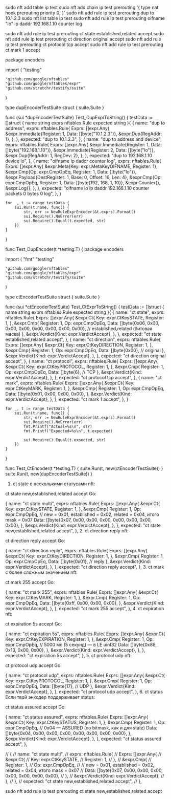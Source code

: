 sudo nft add table ip test
sudo nft add chain ip test prerouting '{ type nat hook prerouting priority 0; }'
sudo nft add rule ip test prerouting dup to 10.1.2.3
sudo nft list table ip test
sudo nft add rule ip test prerouting oifname "lo" ip daddr 192.168.1.10 counter log

sudo nft add rule ip test prerouting ct state established,related accept
sudo nft add rule ip test prerouting ct direction original accept
sudo nft add rule ip test prerouting ct protocol tcp accept
sudo nft add rule ip test prerouting ct mark 1 accept



package encoders

import (
	"testing"

	"github.com/google/nftables"
	"github.com/google/nftables/expr"
	"github.com/stretchr/testify/suite"
)

type dupEncoderTestSuite struct {
	suite.Suite
}

func (sui *dupEncoderTestSuite) Test_DupExprToString() {
	testData := []struct {
		name     string
		exprs    nftables.Rule
		expected string
	}{
		{
			name: "dup to address",
			exprs: nftables.Rule{
				Exprs: []expr.Any{
					&expr.Immediate{Register: 1, Data: []byte("10.1.2.3")},
					&expr.Dup{RegAddr: 1},
				},
			},
			expected: "dup to 10.1.2.3",
		},
		{
			name: "dup to address and device",
			exprs: nftables.Rule{
				Exprs: []expr.Any{
					&expr.Immediate{Register: 1, Data: []byte("192.168.1.10")},
					&expr.Immediate{Register: 2, Data: []byte("lo")},
					&expr.Dup{RegAddr: 1, RegDev: 2},
				},
			},
			expected: "dup to 192.168.1.10 device lo",
		},
		{
			name: "oifname ip daddr counter log",
			exprs: nftables.Rule{
				Exprs: []expr.Any{
					&expr.Meta{Key: expr.MetaKeyOIFNAME, Register: 1},
					&expr.Cmp{Op: expr.CmpOpEq, Register: 1, Data: []byte("lo")},
					&expr.Payload{DestRegister: 1, Base: 0, Offset: 16, Len: 4},
					&expr.Cmp{Op: expr.CmpOpEq, Register: 1, Data: []byte{192, 168, 1, 10}},
					&expr.Counter{},
					&expr.Log{},
				},
			},
			expected: "oifname lo ip daddr 192.168.1.10 counter packets 0 bytes 0 log",
		},
	}

	for _, t := range testData {
		sui.Run(t.name, func() {
			str, err := NewRuleExprEncoder(&t.exprs).Format()
			sui.Require().NoError(err)
			sui.Require().Equal(t.expected, str)
		})
	}
}

func Test_DupEncoder(t *testing.T) {
	package encoders

import (
	"fmt"
	"testing"

	"github.com/google/nftables"
	"github.com/google/nftables/expr"
	"github.com/stretchr/testify/suite"
)

type ctEncoderTestSuite struct {
	suite.Suite
}

func (sui *ctEncoderTestSuite) Test_CtExprToString() {
	testData := []struct {
		name     string
		exprs    nftables.Rule
		expected string
	}{
		{
			name: "ct state",
			exprs: nftables.Rule{
				Exprs: []expr.Any{
					&expr.Ct{
						Key:      expr.CtKeySTATE,
						Register: 1,
					},
					&expr.Cmp{
						Register: 1,
						Op:       expr.CmpOpEq,
						Data:     []byte{0x06, 0x00, 0x00, 0x00, 0x00, 0x00, 0x00, 0x00}, // established,related (битовая маска)
					},
					&expr.Verdict{Kind: expr.VerdictAccept},
				},
			},
			expected: "ct state established,related accept",
		},
		{
			name: "ct direction",
			exprs: nftables.Rule{
				Exprs: []expr.Any{
					&expr.Ct{
						Key:      expr.CtKeyDIRECTION,
						Register: 1,
					},
					&expr.Cmp{
						Register: 1,
						Op:       expr.CmpOpEq,
						Data:     []byte{0x00}, // original
					},
					&expr.Verdict{Kind: expr.VerdictAccept},
				},
			},
			expected: "ct direction original accept",
		},
		{
			name: "ct protocol",
			exprs: nftables.Rule{
				Exprs: []expr.Any{
					&expr.Ct{
						Key:      expr.CtKeyPROTOCOL,
						Register: 1,
					},
					&expr.Cmp{
						Register: 1,
						Op:       expr.CmpOpEq,
						Data:     []byte{6}, // TCP
					},
					&expr.Verdict{Kind: expr.VerdictAccept},
				},
			},
			expected: "ct protocol tcp accept",
		},
		{
			name: "ct mark",
			exprs: nftables.Rule{
				Exprs: []expr.Any{
					&expr.Ct{
						Key:      expr.CtKeyMARK,
						Register: 1,
					},
					&expr.Cmp{
						Register: 1,
						Op:       expr.CmpOpEq,
						Data:     []byte{0x01, 0x00, 0x00, 0x00},
					},
					&expr.Verdict{Kind: expr.VerdictAccept},
				},
			},
			expected: "ct mark 1 accept",
		},
	}

	for _, t := range testData {
		sui.Run(t.name, func() {
			str, err := NewRuleExprEncoder(&t.exprs).Format()
			sui.Require().NoError(err)
			fmt.Printf("Actual=%s\n", str)
			fmt.Printf("Expected=%s\n", t.expected)

			sui.Require().Equal(t.expected, str)
		})
	}
}

func Test_CtEncoder(t *testing.T) {
	suite.Run(t, new(ctEncoderTestSuite))
}
suite.Run(t, new(dupEncoderTestSuite))
}



1. ct state с несколькими статусами
nft:


ct state new,established,related accept
Go:


{
	name: "ct state multi",
	exprs: nftables.Rule{
		Exprs: []expr.Any{
			&expr.Ct{
				Key:      expr.CtKeySTATE,
				Register: 1,
			},
			&expr.Cmp{
				Register: 1,
				Op:       expr.CmpOpEq,
				// new = 0x01, established = 0x02, related = 0x04, итого mask = 0x07
				Data:     []byte{0x07, 0x00, 0x00, 0x00, 0x00, 0x00, 0x00, 0x00},
			},
			&expr.Verdict{Kind: expr.VerdictAccept},
		},
	},
	expected: "ct state new,established,related accept",
},
2. ct direction reply
nft:


ct direction reply accept
Go:


{
	name: "ct direction reply",
	exprs: nftables.Rule{
		Exprs: []expr.Any{
			&expr.Ct{
				Key:      expr.CtKeyDIRECTION,
				Register: 1,
			},
			&expr.Cmp{
				Register: 1,
				Op:       expr.CmpOpEq,
				Data:     []byte{0x01}, // reply
			},
			&expr.Verdict{Kind: expr.VerdictAccept},
		},
	},
	expected: "ct direction reply accept",
},
3. ct mark с более сложным значением
nft:


ct mark 255 accept
Go:


{
	name: "ct mark 255",
	exprs: nftables.Rule{
		Exprs: []expr.Any{
			&expr.Ct{
				Key:      expr.CtKeyMARK,
				Register: 1,
			},
			&expr.Cmp{
				Register: 1,
				Op:       expr.CmpOpEq,
				Data:     []byte{0xff, 0x00, 0x00, 0x00},
			},
			&expr.Verdict{Kind: expr.VerdictAccept},
		},
	},
	expected: "ct mark 255 accept",
},
4. ct expiration
nft:


ct expiration 5s accept
Go:


{
	name: "ct expiration 5s",
	exprs: nftables.Rule{
		Exprs: []expr.Any{
			&expr.Ct{
				Key:      expr.CtKeyEXPIRATION,
				Register: 1,
			},
			&expr.Cmp{
				Register: 1,
				Op:       expr.CmpOpEq,
				// 5000 мс (5 секунд) — в LE uint32
				Data:     []byte{0x88, 0x13, 0x00, 0x00},
			},
			&expr.Verdict{Kind: expr.VerdictAccept},
		},
	},
	expected: "ct expiration 5s accept",
},
5. ct protocol udp
nft:


ct protocol udp accept
Go:


{
	name: "ct protocol udp",
	exprs: nftables.Rule{
		Exprs: []expr.Any{
			&expr.Ct{
				Key:      expr.CtKeyPROTOCOL,
				Register: 1,
			},
			&expr.Cmp{
				Register: 1,
				Op:       expr.CmpOpEq,
				Data:     []byte{17}, // UDP
			},
			&expr.Verdict{Kind: expr.VerdictAccept},
		},
	},
	expected: "ct protocol udp accept",
},
6. ct status
Если твой энкодер поддерживает status:


ct status assured accept
Go:


{
	name: "ct status assured",
	exprs: nftables.Rule{
		Exprs: []expr.Any{
			&expr.Ct{
				Key:      expr.CtKeySTATUS,
				Register: 1,
			},
			&expr.Cmp{
				Register: 1,
				Op:       expr.CmpOpEq,
				// 0x04 — ASSURED (по bitmask, как и для state)
				Data:     []byte{0x04, 0x00, 0x00, 0x00, 0x00, 0x00, 0x00, 0x00},
			},
			&expr.Verdict{Kind: expr.VerdictAccept},
		},
	},
	expected: "ct status assured accept",
},



// {
		// 	name: "ct state multi",
		// 	exprs: nftables.Rule{
		// 		Exprs: []expr.Any{
		// 			&expr.Ct{
		// 				Key:      expr.CtKeySTATE,
		// 				Register: 1,
		// 			},
		// 			&expr.Cmp{
		// 				Register: 1,
		// 				Op:       expr.CmpOpEq,
		// 				// new = 0x01, established = 0x02, related = 0x04, итого mask = 0x07
		// 				Data: []byte{0x07, 0x00, 0x00, 0x00, 0x00, 0x00, 0x00, 0x00},
		// 			},
		// 			&expr.Verdict{Kind: expr.VerdictAccept},
		// 		},
		// 	},
		// 	expected: "ct state new,established,related accept",
		// },


  sudo nft add rule ip test prerouting ct state new,established,related accept







